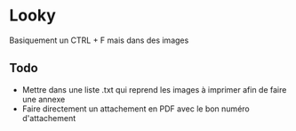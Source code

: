 # Looky
Basiquement un CTRL + F mais dans des images

## Todo

- Mettre dans une liste .txt qui reprend les images à imprimer afin de faire une annexe
- Faire directement un attachement en PDF avec le bon numéro d'attachement
